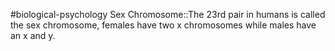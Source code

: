 #biological-psychology 
Sex Chromosome::The 23rd pair in humans is called the sex chromosome, females have two x chromosomes while males have an x and y.
<!--SR:!2023-12-21,3,250-->